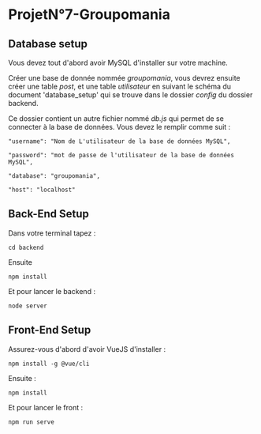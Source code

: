 # ProjetN°7-Groupomania

## Database setup
Vous devez tout d'abord avoir MySQL d'installer sur votre machine.

Créer une base de donnée nommée *groupomania*, vous devrez ensuite créer une table *post*, et une table *utilisateur*
en suivant le schéma du document 'database_setup' qui se trouve dans le dossier *config* du dossier backend.

Ce dossier contient un autre fichier nommé *db.js* qui permet de se connecter à la base de données.
Vous devez le remplir comme suit :

   
    "username": "Nom de L'utilisateur de la base de données MySQL",

    "password": "mot de passe de l'utilisateur de la base de données MySQL",

    "database": "groupomania",

    "host": "localhost"
  

## Back-End Setup
Dans votre terminal tapez :
```
cd backend
```
Ensuite 
```
npm install
```
Et pour lancer le backend : 
```
node server
```

## Front-End Setup
Assurez-vous d'abord d'avoir VueJS d'installer :
```
npm install -g @vue/cli
```
Ensuite : 
```
npm install
```
Et pour lancer le front :
```
npm run serve
```



